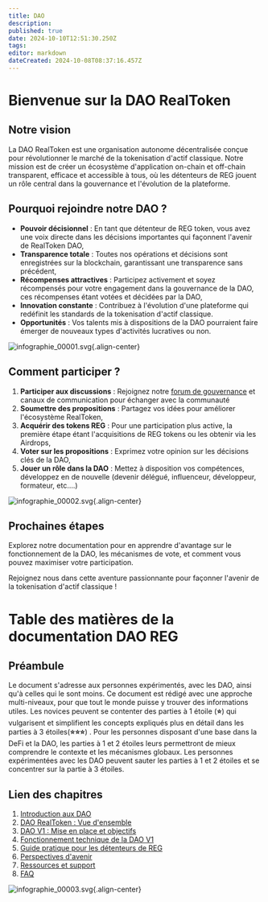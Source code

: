 ```yaml
---
title: DAO
description: 
published: true
date: 2024-10-10T12:51:30.250Z
tags: 
editor: markdown
dateCreated: 2024-10-08T08:37:16.457Z
---
```


# Bienvenue sur la DAO RealToken

## Notre vision

La DAO RealToken est une organisation autonome décentralisée conçue pour révolutionner le marché de la tokenisation d'actif classique. Notre mission est de créer un écosystème d'application on-chain et off-chain transparent, efficace et accessible à tous, où les détenteurs de REG jouent un rôle central dans la gouvernance et l'évolution de la plateforme.

## Pourquoi rejoindre notre DAO ?

- **Pouvoir décisionnel** : En tant que détenteur de REG token, vous avez une voix directe dans les décisions importantes qui façonnent l'avenir de RealToken DAO,
- **Transparence totale** : Toutes nos opérations et décisions sont enregistrées sur la blockchain, garantissant une transparence sans précédent,
- **Récompenses attractives** : Participez activement et soyez récompensés pour votre engagement dans la gouvernance de la DAO, ces récompenses étant votées et décidées par la DAO,
- **Innovation constante** : Contribuez à l'évolution d'une plateforme qui redéfinit les standards de la tokenisation d'actif classique.
- **Opportunités** : Vos talents mis à dispositions de la DAO pourraient faire émerger de nouveaux types d'activités lucratives ou non.

![infographie_00001.svg](/fr/assets/img/infographie_00001.svg){.align-center}

## Comment participer ?

1.  **Participer aux discussions** : Rejoignez notre [forum de gouvernance](https://forum.realtoken.community/) et canaux de communication pour échanger avec la communauté
2.  **Soumettre des propositions** : Partagez vos idées pour améliorer l'écosystème RealToken,
3.  **Acquérir des tokens REG** : Pour une participation plus active, la première étape étant l'acquisitions de REG tokens ou les obtenir via les Airdrops,
4.  **Voter sur les propositions** : Exprimez votre opinion sur les décisions clés de la DAO,
5.  **Jouer un rôle dans la DAO** : Mettez à disposition vos compétences, développez en de nouvelle (devenir délégué, influenceur, développeur, formateur, etc….)

![infographie_00002.svg](/fr/fr/assets/img/infographie_00002.svg){.align-center}

## Prochaines étapes

Explorez notre documentation pour en apprendre d'avantage sur le fonctionnement de la DAO, les mécanismes de vote, et comment vous pouvez maximiser votre participation.

Rejoignez nous dans cette aventure passionnante pour façonner l'avenir de la tokenisation d'actif classique !

# Table des matières de la documentation DAO REG

## Préambule

Le document s'adresse aux personnes expérimentés, avec les DAO, ainsi qu'à celles qui le sont moins. Ce document est rédigé avec une approche multi-niveaux, pour que tout le monde puisse y trouver des informations utiles. Les novices peuvent se contenter des parties à 1 étoile (**⭐**) qui vulgarisent et simplifient les concepts expliqués plus en détail dans les parties à 3 étoiles(**⭐⭐⭐**) . Pour les personnes disposant d'une base dans la DeFi et la DAO, les parties à 1 et 2 étoiles leurs permettront de mieux comprendre le contexte et les mécanismes globaux. Les personnes expérimentées avec les DAO peuvent sauter les parties à 1 et 2 étoiles et se concentrer sur la partie à 3 étoiles.

## Lien des chapitres

1.  [Introduction aux DAO](/fr/DAO/Introduction)
1.  [DAO RealToken : Vue d'ensemble](/fr/DAO/DAO_RealToken)
1.  [DAO V1 : Mise en place et objectifs](/fr/DAO/Phase1)
1.  [Fonctionnement technique de la DAO V1](/fr/DAO/Fonctionnement)
1.  [Guide pratique pour les détenteurs de REG](/fr/DAO/Guide_Pratique)
1.  [Perspectives d'avenir](/fr/DAO/Perspectives)
1.  [Ressources et support](/fr/DAO/Ressources)
1.  [FAQ](/fr/DAO/FAQ)

![infographie_00003.svg](/fr/fr/assets/img/infographie_00003.svg){.align-center}
